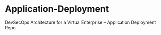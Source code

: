 # Application-Deployment
DevSecOps Architecture for a Virtual Enterprise – Application Deployment Repo
